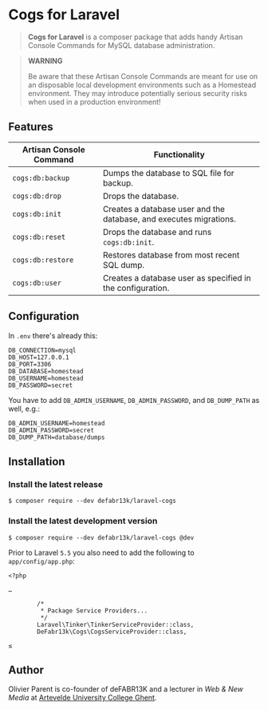Cogs for Laravel
================

> **Cogs for Laravel** is a composer package that adds handy Artisan Console Commands for MySQL database administration.

> **WARNING**
>
> Be aware that these Artisan Console Commands are meant for use on an disposable local development environments such as a Homestead environment. They may introduce potentially serious security risks when used in a production environment!

Features
--------

Artisan Console Command | Functionality
------------------------|--------------
`cogs:db:backup`        | Dumps the database to SQL file for backup.
`cogs:db:drop`          | Drops the database.
`cogs:db:init`          | Creates a database user and the database, and executes migrations.
`cogs:db:reset`         | Drops the database and runs `cogs:db:init`.
`cogs:db:restore`       | Restores database from most recent SQL dump.
`cogs:db:user`          | Creates a database user as specified in the configuration.

Configuration
-------------

In `.env` there's already this:

```
DB_CONNECTION=mysql
DB_HOST=127.0.0.1
DB_PORT=3306
DB_DATABASE=homestead
DB_USERNAME=homestead
DB_PASSWORD=secret
```

You have to add `DB_ADMIN_USERNAME`, `DB_ADMIN_PASSWORD`, and `DB_DUMP_PATH` as well, e.g.:

```
DB_ADMIN_USERNAME=homestead
DB_ADMIN_PASSWORD=secret
DB_DUMP_PATH=database/dumps
```

Installation
------------

### Install the latest release

```
$ composer require --dev defabr13k/laravel-cogs
```

### Install the latest development version

```
$ composer require --dev defabr13k/laravel-cogs @dev
```

Prior to Laravel `5.5` you also need to add the following to `app/config/app.php`:

```
<?php

…

        /*
         * Package Service Providers...
         */
        Laravel\Tinker\TinkerServiceProvider::class,
        DeFabr13k\Cogs\CogsServiceProvider::class,

≤
```

Author
------

Olivier Parent is co-founder of deFABR13K and a lecturer in *Web & New Media* at [Artevelde University College Ghent](https://www.arteveldeuniverisitycollege.be).
